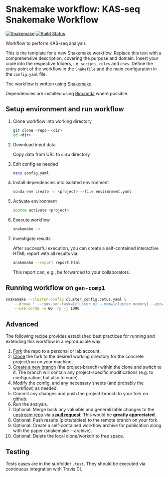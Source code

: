 # Snakemake workflow: KAS-seq Snakemake Workflow

[![Snakemake](https://img.shields.io/badge/snakemake-≥5.27.4-brightgreen.svg)](https://snakemake.bitbucket.io)
[![Build Status](https://travis-ci.org/lparsons/kas-seq-snakemake-workflow.svg?branch=master)](https://travis-ci.org/snakemake-workflows/kas-seq-snakemake-workflow)

Workflow to perform KAS-seq analysis

This is the template for a new Snakemake workflow. Replace this text with a comprehensive description, covering the purpose and domain.
Insert your code into the respective folders, i.e. `scripts`, `rules` and `envs`. Define the entry point of the workflow in the `Snakefile` and the main configuration in the `config.yaml` file.

The workflow is written using [Snakemake](https://snakemake.readthedocs.io/).

Dependencies are installed using [Bioconda](https://bioconda.github.io/) where possible.

## Setup environment and run workflow

1. Clone workflow into working directory

    ```bash
    git clone <repo> <dir>
    cd <dir>
    ```

2. Download input data

    Copy data from URL to `data` directory

3. Edit config as needed

    ```bash
    nano config.yaml
    ```

4. Install dependencies into isolated environment

    ```bash
    conda env create -n <project> --file environment.yaml
    ```

5. Activate environment

    ```bash
    source activate <project>
    ```

6. Execute workflow

    ```bash
    snakemake -n
    ```

7. Investigate results

    After successful execution, you can create a self-contained interactive HTML report with all results via:

    ```bash
    snakemake --report report.html
    ```

    This report can, e.g., be forwarded to your collaborators.


## Running workflow on `gen-comp1`

```bash
snakemake --cluster-config cluster_config.cetus.yaml \
    --drmaa " --cpus-per-task={cluster.n} --mem={cluster.memory} --qos={cluster.qos}" \
    --use-conda -w 60 -rp -j 1000
```

## Advanced

The following recipe provides established best practices for running and extending this workflow in a reproducible way.

1. [Fork](https://help.github.com/en/articles/fork-a-repo) the repo to a personal or lab account.
2. [Clone](https://help.github.com/en/articles/cloning-a-repository) the fork to the desired working directory for the concrete project/run on your machine.
3. [Create a new branch](https://git-scm.com/docs/gittutorial#_managing_branches) (the project-branch) within the clone and switch to it. The branch will contain any project-specific modifications (e.g. to configuration, but also to code).
4. Modify the config, and any necessary sheets (and probably the workflow) as needed.
5. Commit any changes and push the project-branch to your fork on github.
6. Run the analysis.
7. Optional: Merge back any valuable and generalizable changes to the [upstream repo](https://github.com/lparsons/kas-seq-snakemake-workflow) via a [**pull request**](https://help.github.com/en/articles/creating-a-pull-request). This would be **greatly appreciated**.
8. Optional: Push results (plots/tables) to the remote branch on your fork.
9. Optional: Create a self-contained workflow archive for publication along with the paper (snakemake --archive).
10. Optional: Delete the local clone/workdir to free space.

## Testing

Tests cases are in the subfolder `.test`. They should be executed via continuous integration with Travis CI.
